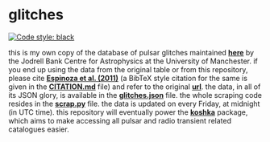 # glitches

[![Code style: black][black-badge]][black]

this is my own copy of the database of pulsar glitches maintained [**here**][table] by the Jodrell Bank Centre for Astrophysics at the University of Manchester. if you end up using the data from the original table or from this repository, please cite [**Espinoza et al. (2011)**][paper] (a BibTeX style citation for the same is given in the [**CITATION.md**](CITATION.md) file) and refer to the original [**url**][glitches]. the data, in all of its JSON glory, is available in the [**glitches.json**](glitches.json) file. the whole scraping code resides in the [**scrap.py**](scrap.py) file. the data is updated on every Friday, at midnight (in UTC time). this repository will eventually power the [**koshka**][koshka] package, which aims to make accessing all pulsar and radio transient related catalogues easier.

[black]: https://github.com/psf/black
[koshka]: https://github.com/astrogewgaw/koshka
[glitches]: http://www.jb.man.ac.uk/pulsar/glitches.html
[paper]: http://adsabs.harvard.edu/abs/2011MNRAS.414.1679E
[table]: http://www.jb.man.ac.uk/pulsar/glitches/gTable.html
[black-badge]: https://img.shields.io/badge/code%20style-black-000000.svg
